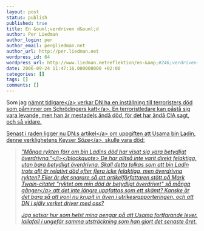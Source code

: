 ```yaml
---
layout: post
status: publish
published: true
title: En &ouml;verdriven d&ouml;d
author: Per Liedman
author_login: per
author_email: per@liedman.net
author_url: http://per.liedman.net
wordpress_id: 64
wordpress_url: http://www.liedman.netreflektion/en-&amp;#246;verdriven-d&amp;#246;d/
date: 2006-09-24 11:47:16.000000000 +02:00
categories: []
tags: []
comments: []
---
```

Som jag <a href="http:&#47;&#47;per.liedman.net&#47;index.php?&#47;archives&#47;54-Pastaende-fran-de-doeda.html">n&auml;mnt tidigare<&#47;a> verkar DN ha en inst&auml;llning till terroristers d&ouml;d som p&aring;minner om <a href="http:&#47;&#47;en.wikipedia.org&#47;wiki&#47;Schr%C3%B6dinger's_cat">Schr&ouml;dingers katt<&#47;a>. En terroristledare kan p&aring;st&aring; sig vara levande, men han &auml;r mestadels &auml;nd&aring; d&ouml;d, f&ouml;r det har &auml;nd&aring; CIA sagt, och s&aring; vidare.

Senast i raden ligger nu <a href="http:&#47;&#47;www.dn.se&#47;DNet&#47;jsp&#47;polopoly.jsp?d=148&a=575053&previousRenderType=1">DN:s artikel<&#47;a> om uppgiften att Usama bin Ladin, denne verklighetens <a href="http:&#47;&#47;en.wikipedia.org&#47;wiki&#47;Kaiser_Soze">Keyser S&ouml;ze<&#47;a>, skulle vara d&ouml;d:
<blockquote><i>"M&aring;nga rykten f&ouml;rr om bin Ladins d&ouml;d har visat sig vara betydligt &ouml;verdrivna."<&#47;i><&#47;blockquote>
De har allts&aring; inte varit direkt felaktiga, utan bara betydligt &ouml;verdrivna. Skall detta tolkas som att bin Ladin trots allt &auml;r relativt d&ouml;d efter flera icke felaktiga, men &ouml;verdrivna rykten? Eller &auml;r det snarare s&aring; att artikelf&ouml;rfattaren st&ouml;tt p&aring; Mark Twain-citatet "ryktet om min d&ouml;d &auml;r betydligt &ouml;verdrivet" <a href="http:&#47;&#47;www.google.se&#47;search?q=%22ryktet+om+min+d%C3%B6d+%C3%A4r+betydligt+%C3%B6verdrivet%22">s&aring; m&aring;nga g&aring;nger<&#47;a> att det inte l&auml;ngre uppfattas som ett sk&auml;mt? Kanske &auml;r det bara s&aring; att ironi nu krupit in &auml;ven i utrikesrapporteringen, och att DN i sj&auml;lv verket driver med oss?

Jag satsar hur som helst mina pengar p&aring; att Usama fortfarande lever. Iallafall i ungef&auml;r samma utstr&auml;ckning som han gjort det senaste &aring;ret.
